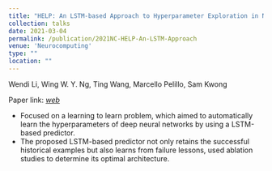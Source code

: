```yaml
---
title: "HELP: An LSTM-based Approach to Hyperparameter Exploration in Neural Network Learning"
collection: talks
date: 2021-03-04
permalink: /publication/2021NC-HELP-An-LSTM-Approach
venue: 'Neurocomputing'
type: ""
location: ""
---
```

Wendi Li, Wing W. Y. Ng, Ting Wang, Marcello Pelillo, Sam Kwong

Paper link: [*web*](https://www.sciencedirect.com/science/article/abs/pii/S0925231221003337)

* Focused on a learning to learn problem, which aimed to automatically learn the hyperparameters of deep neural networks by using a LSTM-based predictor.
* The proposed LSTM-based predictor not only retains the successful historical examples but also learns from failure lessons, used ablation studies to determine its optimal architecture.
